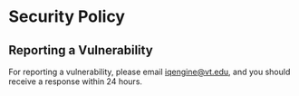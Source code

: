 # Security Policy

## Reporting a Vulnerability

For reporting a vulnerability, please email iqengine@vt.edu, and you should receive a response within 24 hours.

